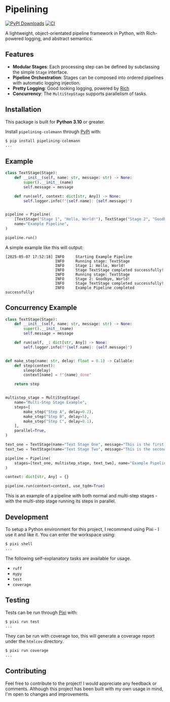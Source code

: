 
# Pipelining

[![PyPI Downloads](https://static.pepy.tech/badge/pipelining-colemann)](https://pepy.tech/projects/pipelining-colemann) [![CI](https://github.com/colemannoah/pipelining/actions/workflows/ci.yml/badge.svg)](https://github.com/colemannoah/pipelining/actions/workflows/ci.yml)

A lightweight, object-orientated pipeline framework in Python, with Rich-powered logging, and abstract semantics.

## Features

- **Modular Stages**: Each processing step can be defined by subclassing the simple `Stage` interface.
- **Pipeline Orchestration**: Stages can be composed into ordered pipelines with automatic logging injection.
- **Pretty Logging**: Good looking logging, powered by [Rich](https://rich.readthedocs.io/en/stable/logging.html)
- **Concurrency**: The `MultiStepStage` supports parallelism of tasks.

## Installation

This package is built for **Python 3.10** or greater.

Install `pipelining-colemann` through [PyPi](https://pypi.org/project/pipelining-colemann/) with:

```bash
$ pip install pipelining-colemann
...
```

## Example

```python
class TextStage(Stage):
    def __init__(self, name: str, message: str) -> None:
        super().__init__(name)
        self.message = message

    def run(self, context: dict[str, Any]) -> None:
        self.logger.info(f"{self.name}: {self.message}")


pipeline = Pipeline(
    [TextStage("Stage 1", "Hello, World!"), TextStage("Stage 2", "Goodbye, World!")],
    name="Example Pipeline",
)

pipeline.run()
```

A simple example like this will output:

```text
[2025-05-07 17:52:18] INFO     Starting Example Pipeline                                                                                                                           
                      INFO     Running stage: TextStage                                                                                                                            
                      INFO     Stage 1: Hello, World!                                                                                                                              
                      INFO     Stage TextStage completed successfully!                                                                                                             
                      INFO     Running stage: TextStage                                                                                                                            
                      INFO     Stage 2: Goodbye, World!                                                                                                                            
                      INFO     Stage TextStage completed successfully!                                                                                                             
                      INFO     Example Pipeline completed successfully!                                                                                                            
```

## Concurrency Example

```python
class TextStage(Stage):
    def __init__(self, name: str, message: str) -> None:
        super().__init__(name)
        self.message = message

    def run(self, _: dict[str, Any]) -> None:
        self.logger.info(f"{self.name}: {self.message}")


def make_step(name: str, delay: float = 0.1) -> Callable:
    def step(context):
        sleep(delay)
        context[name] = f"{name}_done"

    return step


multistep_stage = MultiStepStage(
    name="Multi-Step Stage Example",
    steps=[
        make_step("Step A", delay=0.2),
        make_step("Step B", delay=5),
        make_step("Step C", delay=0.1),
    ],
    parallel=True,
)

text_one = TextStage(name="Text Stage One", message="This is the first text stage.")
text_two = TextStage(name="Text Stage Two", message="This is the second text stage.")

pipeline = Pipeline(
    stages=[text_one, multistep_stage, text_two], name="Example Pipeline"
)

context: dict[str, Any] = {}

pipeline.run(context=context, use_tqdm=True)
```

This is an example of a pipeline with both normal and multi-step stages - with the multi-step stage running its steps in parallel.

## Development

To setup a Python environment for this project, I recommend using Pixi - I use it and like it. You can enter the workspace using:

```bash
$ pixi shell
...
```

The following self-explanatory tasks are available for usage.

- `ruff`
- `mypy`
- `test`
- `coverage`

## Testing

Tests can be run through [Pixi](https://pixi.sh/latest/) with:

```bash
$ pixi run test
...
```

They can be run with coverage too, this will generate a coverage report under the `htmlcov` directory.

```bash
$ pixi run coverage
...
```

## Contributing

Feel free to contribute to the project! I would appreciate any feedback or comments. Although this project has been built with my own usage in mind, I'm open to changes and improvements.
